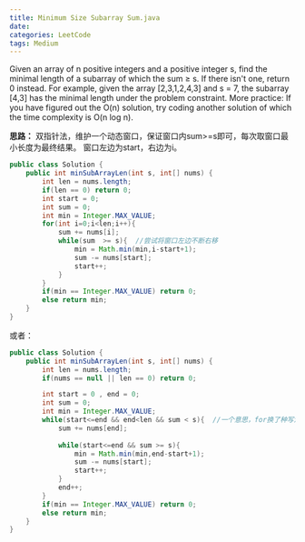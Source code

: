 ```yaml
---
title: Minimum Size Subarray Sum.java
date: 
categories: LeetCode
tags: Medium
---
```

Given an array of n positive integers and a positive integer s, find the minimal length of a subarray of which the sum ≥ s. If there isn't one, return 0 instead.
For example, given the array [2,3,1,2,4,3] and s = 7,
the subarray [4,3] has the minimal length under the problem constraint.
More practice:
If you have figured out the O(n) solution, try coding another solution of which the time complexity is O(n log n).
<!-- more -->
**思路：**
双指针法，维护一个动态窗口，保证窗口内sum>=s即可，每次取窗口最小长度为最终结果。
窗口左边为start，右边为i。
``` java
public class Solution {
    public int minSubArrayLen(int s, int[] nums) {
        int len = nums.length;
		if(len == 0) return 0;
		int start = 0;
		int sum = 0;
		int min = Integer.MAX_VALUE;
		for(int i=0;i<len;i++){
			sum += nums[i];
			while(sum  >= s){  //尝试将窗口左边不断右移
			    min = Math.min(min,i-start+1);
				sum -= nums[start];
				start++;
			}
		}
		if(min == Integer.MAX_VALUE) return 0;
		else return min;
    }
}
```
或者：
``` java
public class Solution {
    public int minSubArrayLen(int s, int[] nums) {
        int len = nums.length;
		if(nums == null || len == 0) return 0;

		int start = 0 , end = 0;
		int sum = 0;
		int min = Integer.MAX_VALUE;
		while(start<=end && end<len && sum < s){  //一个意思，for换了种写法
			sum += nums[end];
			
			while(start<=end && sum >= s){
				min = Math.min(min,end-start+1);
				sum -= nums[start];
				start++;
			}
			end++;
		}
		if(min == Integer.MAX_VALUE) return 0;
		else return min;
    }
}
```
